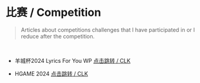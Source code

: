 # 比赛 / Competition

> Articles about competitions challenges that I have participated in or I reduce after the competition.

<br>

* 羊城杯2024 Lyrics For You WP [点击跳转 / CLK](/archive/compete/Lyrics_For_You.md)

- HGAME 2024 [点击跳转 / CLK](/archive/compete/hgame2024.md)
